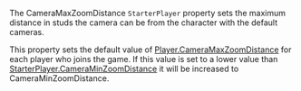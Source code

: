 The CameraMaxZoomDistance `StarterPlayer` property sets the maximum distance in studs the camera can be from the character with the default cameras.

This property sets the default value of [Player.CameraMaxZoomDistance](https://developer.roblox.com/api-reference/property/Player/CameraMaxZoomDistance) for each player who joins the game. If this value is set to a lower value than [StarterPlayer.CameraMinZoomDistance](https://developer.roblox.com/api-reference/property/StarterPlayer/CameraMinZoomDistance) it will be increased to CameraMinZoomDistance.